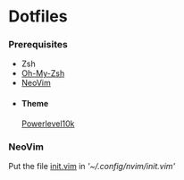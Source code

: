 # Dotfiles

### Prerequisites
* Zsh
* [Oh-My-Zsh](https://ohmyz.sh/)
* [NeoVim](https://neovim.io/)
* #### Theme 
  [Powerlevel10k](https://github.com/romkatv/powerlevel10k)

### NeoVim
Put the file [init.vim](https://github.com/raltik/dotfiles/blob/master/neovim/init.vim) in _'~/.config/nvim/init.vim'_ 

